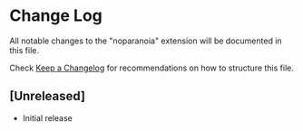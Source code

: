 # Change Log

All notable changes to the "noparanoia" extension will be documented in this file.

Check [Keep a Changelog](http://keepachangelog.com/) for recommendations on how to structure this file.

## [Unreleased]

- Initial release
